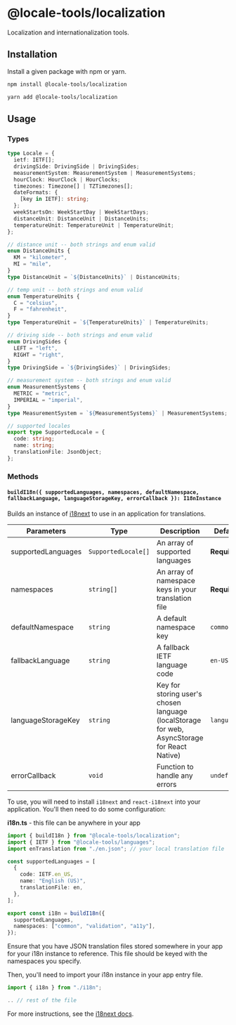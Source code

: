 # @locale-tools/localization

Localization and internationalization tools.

## Installation

Install a given package with npm or yarn.

```bash
npm install @locale-tools/localization

yarn add @locale-tools/localization
```

## Usage

### Types

```ts
type Locale = {
  ietf: IETF[];
  drivingSide: DrivingSide | DrivingSides;
  measurementSystem: MeasurementSystem | MeasurementSystems;
  hourClock: HourClock | HourClocks;
  timezones: Timezone[] | TZTimezones[];
  dateFormats: {
    [key in IETF]: string;
  };
  weekStartsOn: WeekStartDay | WeekStartDays;
  distanceUnit: DistanceUnit | DistanceUnits;
  temperatureUnit: TemperatureUnit | TemperatureUnit;
};

// distance unit -- both strings and enum valid
enum DistanceUnits {
  KM = "kilometer",
  MI = "mile",
}
type DistanceUnit = `${DistanceUnits}` | DistanceUnits;

// temp unit -- both strings and enum valid
enum TemperatureUnits {
  C = "celsius",
  F = "fahrenheit",
}
type TemperatureUnit = `${TemperatureUnits}` | TemperatureUnits;

// driving side -- both strings and enum valid
enum DrivingSides {
  LEFT = "left",
  RIGHT = "right",
}
type DrivingSide = `${DrivingSides}` | DrivingSides;

// measurement system -- both strings and enum valid
enum MeasurementSystems {
  METRIC = "metric",
  IMPERIAL = "imperial",
}
type MeasurementSystem = `${MeasurementSystems}` | MeasurementSystems;

// supported locales
export type SupportedLocale = {
  code: string;
  name: string;
  translationFile: JsonObject;
};
```

### Methods

#### `buildI18n({ supportedLanguages, namespaces, defaultNamespace, fallbackLanguage, languageStorageKey, errorCallback }): I18nInstance`

Builds an instance of [i18next](https://www.i18next.com) to use in an application for translations.

| Parameters         | Type                | Description                                                                                  | Default      |
| ------------------ | ------------------- | -------------------------------------------------------------------------------------------- | ------------ |
| supportedLanguages | `SupportedLocale[]` | An array of supported languages                                                              | **Required** |
| namespaces         | `string[]`          | An array of namespace keys in your translation file                                          | **Required** |
| defaultNamespace   | `string`            | A default namespace key                                                                      | `common`     |
| fallbackLanguage   | `string`            | A fallback IETF language code                                                                | `en-US`      |
| languageStorageKey | `string`            | Key for storing user's chosen language (localStorage for web, AsyncStorage for React Native) | `language`   |
| errorCallback      | `void`              | Function to handle any errors                                                                | `undefined`  |

To use, you will need to install `i18next` and `react-i18next` into your application. You'll then need to do some configuration:

**i18n.ts** - this file can be anywhere in your app

```ts
import { buildI18n } from "@locale-tools/localization";
import { IETF } from "@locale-tools/languages";
import enTranslation from "./en.json"; // your local translation file

const supportedLanguages = [
  {
    code: IETF.en_US,
    name: "English (US)",
    translationFile: en,
  },
];

export const i18n = buildI18n({
  supportedLanguages,
  namespaces: ["common", "validation", "a11y"],
});
```

Ensure that you have JSON translation files stored somewhere in your app for your i18n instance to reference. This file should be keyed with the namespaces you specify.

Then, you'll need to import your i18n instance in your app entry file.

```ts
import { i18n } from "./i18n";

.. // rest of the file
```

For more instructions, see the [i18next docs](https://www.i18next.com).
